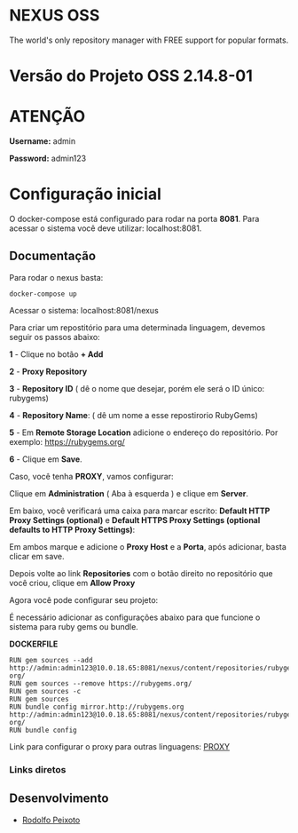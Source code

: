 # NEXUS OSS

The world's only repository manager with FREE support for popular formats. 

Versão do Projeto OSS 2.14.8-01
=========================================================

ATENÇÃO
================================

**Username:** admin

**Password:** admin123


Configuração inicial
================================

O docker-compose está configurado para rodar na porta **8081**. Para acessar o sistema você deve utilizar:
localhost:8081.

Documentação
----------------------

Para rodar o nexus basta:

```
docker-compose up
```

Acessar o sistema: localhost:8081/nexus


Para criar um repostitório para uma determinada linguagem, devemos seguir os passos abaixo:

**1** - Clique no botão **+ Add**

**2** - **Proxy Repository**

**3** - **Repository ID** ( dê o nome que desejar, porém ele será o ID único: rubygems)

**4** - **Repository Name**: ( dê um nome a esse repostirorio RubyGems)

**5** - Em **Remote Storage Location** adicione o endereço do repositório. Por exemplo: https://rubygems.org/

**6** - Clique em **Save**.

Caso, você tenha **PROXY**, vamos configurar:

Clique em **Administration** ( Aba à esquerda ) e clique em **Server**.

Em baixo, você verificará uma caixa para marcar escrito: **Default HTTP Proxy Settings (optional)** e **Default HTTPS Proxy Settings (optional defaults to HTTP Proxy Settings)**:

Em ambos marque e adicione o **Proxy Host** e a **Porta**, após adicionar, basta clicar em save.

Depois volte ao link **Repositories** com o botão direito no repositório que você criou, clique em **Allow Proxy**


Agora você pode configurar seu projeto:

É necessário adicionar as configurações abaixo para que funcione o sistema para ruby gems ou bundle.

**DOCKERFILE**

```
RUN gem sources --add http://admin:admin123@10.0.18.65:8081/nexus/content/repositories/rubygems-org/
RUN gem sources --remove https://rubygems.org/
RUN gem sources -c
RUN gem sources
RUN bundle config mirror.http://rubygems.org http://admin:admin123@10.0.18.65:8081/nexus/content/repositories/rubygems-org/
RUN bundle config
```

Link para configurar o proxy para outras linguagens:
[PROXY](https://books.sonatype.com/mcookbook/reference/repoman-sect-proxy-repo.html)

### Links diretos

Desenvolvimento
---------------------
-   [Rodolfo Peixoto](http://www.rodolfopeixoto.com.br)
